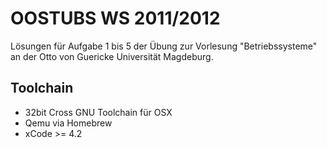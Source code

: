 # OOSTUBS WS 2011/2012

Lösungen für Aufgabe 1 bis 5 der Übung zur Vorlesung "Betriebssysteme" an der Otto von Guericke Universität Magdeburg.

## Toolchain

- 32bit Cross GNU Toolchain für OSX
- Qemu via Homebrew
- xCode >= 4.2

